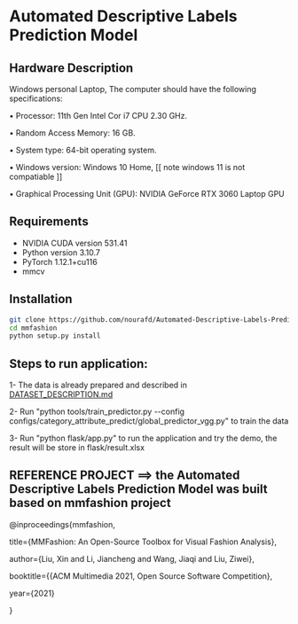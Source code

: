 # Automated Descriptive Labels Prediction Model



## Hardware Description  
Windows personal Laptop, The computer should have the following specifications:

• Processor: 11th Gen Intel Cor i7 CPU 2.30 GHz.

• Random Access Memory: 16 GB.

• System type: 64-bit operating system.

• Windows version: Windows 10 Home, [[ note windows 11 is not compatiable ]] 

• Graphical Processing Unit (GPU): NVIDIA GeForce RTX 3060 Laptop GPU

## Requirements
- NVIDIA CUDA version 531.41
- Python version 3.10.7
- PyTorch 1.12.1+cu116
- mmcv


## Installation

```sh
git clone https://github.com/nourafd/Automated-Descriptive-Labels-Prediction-Model.git
cd mmfashion
python setup.py install
```

## Steps to run application:
1- The data is already prepared and described in [DATASET_DESCRIPTION.md](docs/DATASET_DESCRIPTION.md)

2- Run "python tools/train_predictor.py --config configs/category_attribute_predict/global_predictor_vgg.py" to train the data

3- Run "python flask/app.py" to run the application and try the demo, the result will be store in flask/result.xlsx


## REFERENCE PROJECT ==> the Automated Descriptive Labels Prediction Model was built based on mmfashion project

@inproceedings{mmfashion,
 
 title={MMFashion: An Open-Source Toolbox for Visual Fashion Analysis},
 
 author={Liu, Xin and Li, Jiancheng and Wang, Jiaqi and Liu, Ziwei},
 
 booktitle={{ACM Multimedia 2021, Open Source Software Competition},
 
 year={2021}

}


